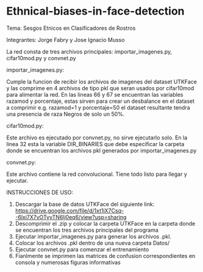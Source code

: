 # Ethnical-biases-in-face-detection

Tema: Sesgos Etnicos en Clasificadores de Rostros

Integrantes: Jorge Fabry y Jose Ignacio Musso


La red consta de tres archivos principales: importar_imagenes.py, cifar10mod.py y convnet.py

importar_imagenes.py: 

Cumple la funcion de recibir los archivos de imagenes del dataset UTKFace y las comprime en 4 archivos de tipo pkl que seran usados por cifar10mod para alimentar la red. En las lineas 66 y 67 se encuentran las variables razamod y porcentaje, estas sirven para crear un desbalance en el dataset a comprimir e.g. razamod=1 y porcentaje=50 el dataset resultante tendra una presencia de raza Negros de solo un 50%.

cifar10mod.py:

Este archivo es ejecutado por convnet.py, no sirve ejecutarlo solo. En la linea 32 esta la variable DIR_BINARIES que debe especificar la carpeta donde se encuentran los archivos pkl generados por importar_imagenes.py

convnet.py:

Este archivo contiene la red convolucional. Tiene todo listo para llegar y ejecutar.

INSTRUCCIONES DE USO:

1.  Descargar la base de datos UTKFace del siguiente link: https://drive.google.com/file/d/1xt1jX7Csq--6lxi7X7vOTyyTN6lj0eq6/view?usp=sharing
2.  Descomprimir el .zip y colocar la carpeta UTKFace en la carpeta donde se encuentran los tres archivos principales del           programa
3.  Ejecutar importar_imagenes.py para generar los archivos .pkl.
4.  Colocar los archivos .pkl dentro de una nueva carpeta Datos/
5.  Ejecutar convnet.py para comenzar el entrenamiento
6.  Fianlmente se imprimen las matrices de confusion correspondientes en consola y numerosas figuras informativas
